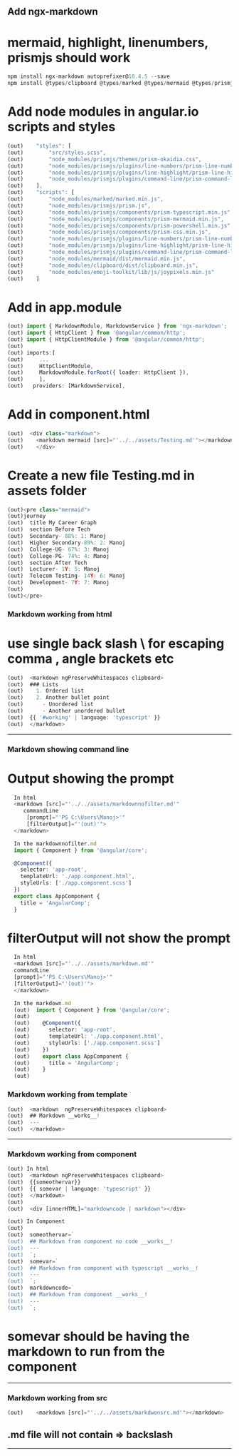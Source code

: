 ## Add ngx-markdown

# mermaid, highlight, linenumbers, prismjs should work

```powershell
npm install ngx-markdown autoprefixer@10.4.5 --save
npm install @types/clipboard @types/marked @types/mermaid @types/prismjs --save-dev
```

# Add node modules in angular.io scripts and styles

```typescript
(out)    "styles": [
(out)        "src/styles.scss",
(out)        "node_modules/prismjs/themes/prism-okaidia.css",
(out)        "node_modules/prismjs/plugins/line-numbers/prism-line-numbers.css",
(out)        "node_modules/prismjs/plugins/line-highlight/prism-line-highlight.css",
(out)        "node_modules/prismjs/plugins/command-line/prism-command-line.css"
(out)    ],
(out)    "scripts": [
(out)        "node_modules/marked/marked.min.js",
(out)        "node_modules/prismjs/prism.js",
(out)        "node_modules/prismjs/components/prism-typescript.min.js",
(out)        "node_modules/prismjs/components/prism-mermaid.min.js",
(out)        "node_modules/prismjs/components/prism-powershell.min.js",
(out)        "node_modules/prismjs/components/prism-css.min.js",
(out)        "node_modules/prismjs/plugins/line-numbers/prism-line-numbers.js",
(out)        "node_modules/prismjs/plugins/line-highlight/prism-line-highlight.js",
(out)        "node_modules/prismjs/plugins/command-line/prism-command-line.js",
(out)        "node_modules/mermaid/dist/mermaid.min.js",
(out)        "node_modules/clipboard/dist/clipboard.min.js",
(out)        "node_modules/emoji-toolkit/lib/js/joypixels.min.js"
(out)    ]
```

# Add in app.module

```typescript
(out) import { MarkdownModule, MarkdownService } from 'ngx-markdown';
(out) import { HttpClient } from '@angular/common/http';
(out) import { HttpClientModule } from '@angular/common/http';
(out)
(out) imports:[
(out)     ...
(out)     HttpClientModule,
(out)     MarkdownModule.forRoot({ loader: HttpClient }),
(out)     ],
(out)   providers: [MarkdownService],
```

# Add in component.html

```typescript
(out)  <div class="markdown">
(out)    <markdown mermaid [src]="'../../assets/Testing.md'"></markdown>
(out)    </div>
```

# Create a new file Testing.md in assets folder

```typescript
(out)<pre class="mermaid">
(out)journey
(out)  title My Career Graph
(out)  section Before Tech
(out)  Secondary- 88%: 1: Manoj
(out)  Higher Secondary-89%: 2: Manoj
(out)  College-UG- 67%: 3: Manoj
(out)  College-PG- 74%: 4: Manoj
(out)  section After Tech
(out)  Lecturer- 1Y: 5: Manoj
(out)  Telecom Testing- 14Y: 6: Manoj
(out)  Development- 7Y: 7: Manoj
(out)
(out)</pre>
```

### Markdown working from html

# use single back slash \ for escaping comma , angle brackets etc

```typescript
(out)  <markdown ngPreserveWhitespaces clipboard>
(out)  ### Lists
(out)    1. Ordered list
(out)    2. Another bullet point
(out)      - Unordered list
(out)      - Another unordered bullet
(out)  {{ '#working' | language: 'typescript' }}
(out)  </markdown>
```

---

### Markdown showing command line

# Output showing the prompt

```typescript
  In html
  <markdown [src]="'../../assets/markdownnofilter.md'"
     commandLine
      [prompt]="'PS C:\Users\Manoj>'"
      [filterOutput]="'(out)'">
  </markdown>

  In the markdownnofilter.md
  import { Component } from '@angular/core';

  @Component({
    selector: 'app-root',
    templateUrl: './app.component.html',
    styleUrls: ['./app.component.scss']
  })
  export class AppComponent {
    title = 'AngularComp';
  }
```

# filterOutput will not show the prompt

```typescript
  In html
  <markdown [src]="'../../assets/markdown.md'"
  commandLine
  [prompt]="'PS C:\Users\Manoj>'"
  [filterOutput]="'(out)'">
  </markdown>

  In the markdown.md
  (out)  import { Component } from '@angular/core';
  (out)
  (out)    @Component({
  (out)      selector: 'app-root',
  (out)      templateUrl: './app.component.html',
  (out)      styleUrls: ['./app.component.scss']
  (out)    })
  (out)    export class AppComponent {
  (out)      title = 'AngularComp';
  (out)    }
  (out)
```

### Markdown working from template

```typescript
(out)  <markdown  ngPreserveWhitespaces clipboard>
(out)  ## Markdown __works__!
(out)  ---
(out)  </markdown>
```

---

### Markdown working from component

```typescript
(out) In html
(out)  <markdown ngPreserveWhitespaces clipboard>
(out)  {{someothervar}}
(out)  {{ somevar | language: 'typescript' }}
(out)  </markdown>
(out)
(out)  <div [innerHTML]="markdowncode | markdown"></div>

(out) In Component
(out)
(out)  someothervar=`
(out)  ## Markdown from component no code __works__!
(out)  ---
(out)  `;
(out)  somevar=`
(out)  ## Markdown from component with typescript __works__!
(out)  ---
(out)  `;
(out)  markdowncode=`
(out)  ## Markdown from component __works__!
(out)  ---
(out)  `;

```

# somevar should be having the markdown to run from the component

---

### Markdown working from src

```typescript
(out)    <markdown [src]="'../../assets/markdwonsrc.md'"></markdown>
```

## .md file will not contain => backslash

---
